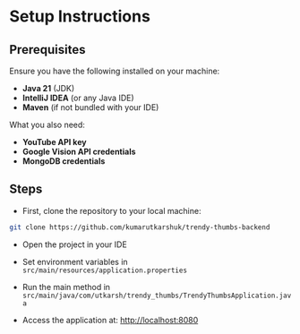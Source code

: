 # Setup Instructions

## Prerequisites

Ensure you have the following installed on your machine:
- **Java 21** (JDK)
- **IntelliJ IDEA** (or any Java IDE)
- **Maven** (if not bundled with your IDE)

What you also need:
- **YouTube API key**
- **Google Vision API credentials**
- **MongoDB credentials**

## Steps

- First, clone the repository to your local machine:

```bash
git clone https://github.com/kumarutkarshuk/trendy-thumbs-backend
```

- Open the project in your IDE

- Set environment variables in `src/main/resources/application.properties`

- Run the main method in `src/main/java/com/utkarsh/trendy_thumbs/TrendyThumbsApplication.java`

- Access the application at: [http://localhost:8080](http://localhost:8080)
